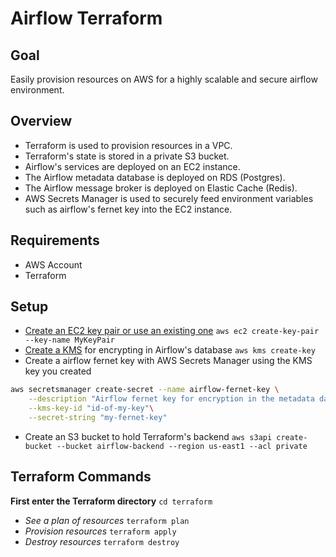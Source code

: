 # Airflow Terraform

## Goal

Easily provision resources on AWS for a highly scalable and secure airflow environment.

## Overview

- Terraform is used to provision resources in a VPC.
- Terraform's state is stored in a private S3 bucket.
- Airflow's services are deployed on an EC2 instance.
- The Airflow metadata database is deployed on RDS (Postgres).
- The Airflow message broker is deployed on Elastic Cache (Redis).
- AWS Secrets Manager is used to securely feed environment variables such as airflow's fernet key into the EC2 instance.

## Requirements

- AWS Account
- Terraform

## Setup

- [Create an EC2 key pair or use an existing one](https://docs.aws.amazon.com/cli/latest/reference/ec2/create-key-pair.html)
  `aws ec2 create-key-pair --key-name MyKeyPair`
- [Create a KMS](https://docs.aws.amazon.com/cli/latest/reference/kms/create-key.html) for encrypting in Airflow's database
  `aws kms create-key`
- Create a airflow fernet key with AWS Secrets Manager using the KMS key you created

```bash
aws secretsmanager create-secret --name airflow-fernet-key \
    --description "Airflow fernet key for encryption in the metadata database" \
    --kms-key-id "id-of-my-key"\
    --secret-string "my-fernet-key"
```

- Create an S3 bucket to hold Terraform's backend
  `aws s3api create-bucket --bucket airflow-backend --region us-east1 --acl private`

## Terraform Commands

**First enter the Terraform directory** `cd terraform`

- _See a plan of resources_ `terraform plan`
- _Provision resources_ `terraform apply`
- _Destroy resources_ `terraform destroy`
